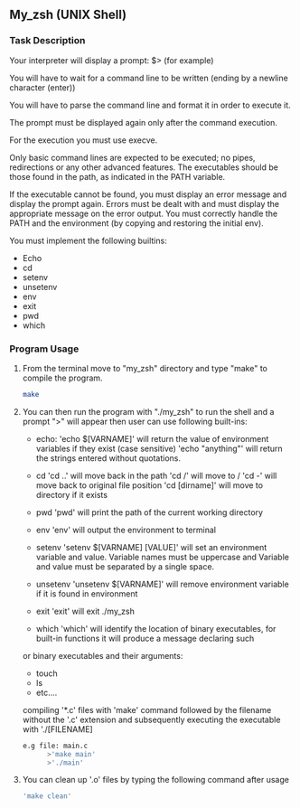  <!-- GETTING STARTED -->
## My_zsh (UNIX Shell)
### Task Description

Your interpreter will display a prompt: $> (for example)

You will have to wait for a command line to be written (ending by a newline character (enter))

You will have to parse the command line and format it in order to execute it.

The prompt must be displayed again only after the command execution.

For the execution you must use execve.

Only basic command lines are expected to be executed; no pipes, redirections or any other advanced features. The executables should be those found in the path, as indicated in the PATH variable.

If the executable cannot be found, you must display an error message and display the prompt again. Errors must be dealt with and must display the appropriate message on the error output. You must correctly handle the PATH and the environment (by copying and restoring the initial env).

You must implement the following builtins: 
* Echo
* cd
* setenv
* unsetenv
* env
* exit
* pwd
* which

### Program Usage

1. From the terminal move to "my_zsh" directory and type "make" to compile the program.

   ```sh
   make
   ```
2. You can then run the program with "./my_zsh" to run the shell and a prompt ">" will appear then user can use following built-ins: 
    * echo:
         'echo $[VARNAME]' will return the value of environment variables if they exist (case sensitive)
         'echo "anything"' will return the strings entered without quotations.
    * cd
         'cd ..' will move back in the path
         'cd /' will move to /
         'cd -' will move back to original file position
         'cd [dirname]' will move to directory if it exists
   * pwd
         'pwd' will print the path of the current working directory

   * env
         'env' will output the environment to terminal
    * setenv
         'setenv $[VARNAME] [VALUE]' will set an environment variable and value. Variable names must be uppercase and Variable and value must be separated by a single space.
    * unsetenv
         'unsetenv $[VARNAME]' will remove environment variable if it is found in environment

    * exit
         'exit' will exit ./my_zsh

    * which 
         'which' will identify the location of binary executables, for built-in functions it will produce a message declaring such

    or binary executables and their arguments:
    * touch
    * ls
    * etc....

    compiling '*.c' files with 'make' command followed by the filename without the '.c' extension and subsequently executing the executable with './[FILENAME]

   ```sh
   e.g file: main.c
         >'make main'
         >'./main'
   ```

3. You can clean up '.o' files by typing the following command after usage
    ```sh
   'make clean'
   ```

